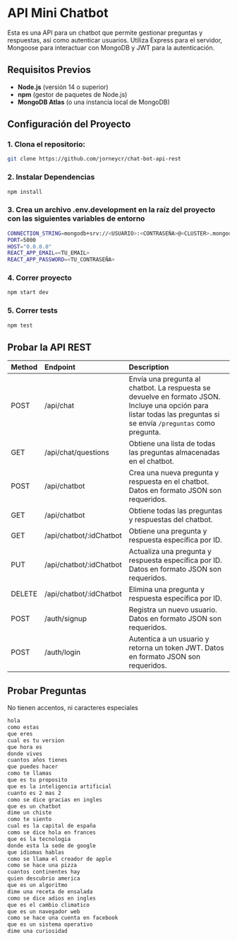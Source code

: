# API Mini Chatbot

Esta es una API para un chatbot que permite gestionar preguntas y respuestas, así como autenticar usuarios. Utiliza Express para el servidor, Mongoose para interactuar con MongoDB y JWT para la autenticación.

## Requisitos Previos

- **Node.js** (versión 14 o superior)
- **npm** (gestor de paquetes de Node.js)
- **MongoDB Atlas** (o una instancia local de MongoDB)


## Configuración del Proyecto

### 1. Clona el repositorio:

```bash
git clone https://github.com/jorneycr/chat-bot-api-rest

```

### 2. Instalar Dependencias

```bash
npm install
```

### 3. Crea un archivo .env.development en la raíz del proyecto con las siguientes variables de entorno

```bash
CONNECTION_STRING=mongodb+srv://<USUARIO>:<CONTRASEÑA>@<CLUSTER>.mongodb.net/<NOMBRE_BASE_DE_DATOS>?retryWrites=true&w=majority
PORT=5000
HOST="0.0.0.0"
REACT_APP_EMAIL=<TU_EMAIL>
REACT_APP_PASSWORD=<TU_CONTRASEÑA>

```

### 4. Correr proyecto

```bash
npm start dev

```

### 5. Correr tests

```bash
npm test

```

## Probar la API REST

| Method | Endpoint | Description |
| :--- | :--- | :--- |
| POST | /api/chat | Envía una pregunta al chatbot. La respuesta se devuelve en formato JSON. Incluye una opción para listar todas las preguntas si se envía `/preguntas` como pregunta. |
| GET | /api/chat/questions | Obtiene una lista de todas las preguntas almacenadas en el chatbot. |
| POST | /api/chatbot | Crea una nueva pregunta y respuesta en el chatbot. Datos en formato JSON son requeridos. |
| GET | /api/chatbot | Obtiene todas las preguntas y respuestas del chatbot. |
| GET | /api/chatbot/:idChatbot | Obtiene una pregunta y respuesta específica por ID. |
| PUT | /api/chatbot/:idChatbot | Actualiza una pregunta y respuesta específica por ID. Datos en formato JSON son requeridos. |
| DELETE | /api/chatbot/:idChatbot | Elimina una pregunta y respuesta específica por ID. |
| POST | /auth/signup | Registra un nuevo usuario. Datos en formato JSON son requeridos. |
| POST | /auth/login | Autentica a un usuario y retorna un token JWT. Datos en formato JSON son requeridos. |


## Probar Preguntas

No tienen accentos, ni caracteres especiales

```bash
hola
como estas
que eres
cual es tu version
que hora es
donde vives
cuantos años tienes
que puedes hacer
como te llamas
que es tu proposito
que es la inteligencia artificial
cuanto es 2 mas 2
como se dice gracias en ingles
que es un chatbot
dime un chiste
como te siento
cual es la capital de españa
como se dice hola en frances
que es la tecnologia
donde esta la sede de google
que idiomas hablas
como se llama el creador de apple
como se hace una pizza
cuantos continentes hay
quien descubrio america
que es un algoritmo
dime una receta de ensalada
como se dice adios en ingles
que es el cambio climatico
que es un navegador web
como se hace una cuenta en facebook
que es un sistema operativo
dime una curiosidad

```